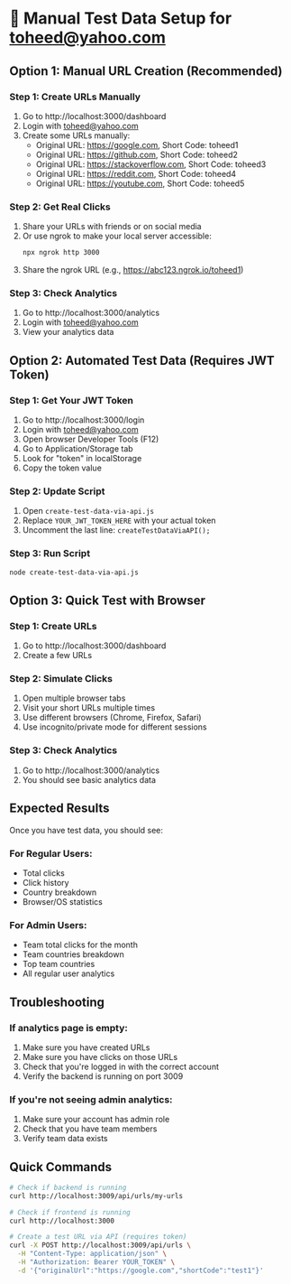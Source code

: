 # 🚀 Manual Test Data Setup for toheed@yahoo.com

## Option 1: Manual URL Creation (Recommended)

### Step 1: Create URLs Manually
1. Go to http://localhost:3000/dashboard
2. Login with toheed@yahoo.com
3. Create some URLs manually:
   - Original URL: https://google.com, Short Code: toheed1
   - Original URL: https://github.com, Short Code: toheed2
   - Original URL: https://stackoverflow.com, Short Code: toheed3
   - Original URL: https://reddit.com, Short Code: toheed4
   - Original URL: https://youtube.com, Short Code: toheed5

### Step 2: Get Real Clicks
1. Share your URLs with friends or on social media
2. Or use ngrok to make your local server accessible:
   ```bash
   npx ngrok http 3000
   ```
3. Share the ngrok URL (e.g., https://abc123.ngrok.io/toheed1)

### Step 3: Check Analytics
1. Go to http://localhost:3000/analytics
2. Login with toheed@yahoo.com
3. View your analytics data

## Option 2: Automated Test Data (Requires JWT Token)

### Step 1: Get Your JWT Token
1. Go to http://localhost:3000/login
2. Login with toheed@yahoo.com
3. Open browser Developer Tools (F12)
4. Go to Application/Storage tab
5. Look for "token" in localStorage
6. Copy the token value

### Step 2: Update Script
1. Open `create-test-data-via-api.js`
2. Replace `YOUR_JWT_TOKEN_HERE` with your actual token
3. Uncomment the last line: `createTestDataViaAPI();`

### Step 3: Run Script
```bash
node create-test-data-via-api.js
```

## Option 3: Quick Test with Browser

### Step 1: Create URLs
1. Go to http://localhost:3000/dashboard
2. Create a few URLs

### Step 2: Simulate Clicks
1. Open multiple browser tabs
2. Visit your short URLs multiple times
3. Use different browsers (Chrome, Firefox, Safari)
4. Use incognito/private mode for different sessions

### Step 3: Check Analytics
1. Go to http://localhost:3000/analytics
2. You should see basic analytics data

## Expected Results

Once you have test data, you should see:

### For Regular Users:
- Total clicks
- Click history
- Country breakdown
- Browser/OS statistics

### For Admin Users:
- Team total clicks for the month
- Team countries breakdown
- Top team countries
- All regular user analytics

## Troubleshooting

### If analytics page is empty:
1. Make sure you have created URLs
2. Make sure you have clicks on those URLs
3. Check that you're logged in with the correct account
4. Verify the backend is running on port 3009

### If you're not seeing admin analytics:
1. Make sure your account has admin role
2. Check that you have team members
3. Verify team data exists

## Quick Commands

```bash
# Check if backend is running
curl http://localhost:3009/api/urls/my-urls

# Check if frontend is running
curl http://localhost:3000

# Create a test URL via API (requires token)
curl -X POST http://localhost:3009/api/urls \
  -H "Content-Type: application/json" \
  -H "Authorization: Bearer YOUR_TOKEN" \
  -d '{"originalUrl":"https://google.com","shortCode":"test1"}'
``` 
